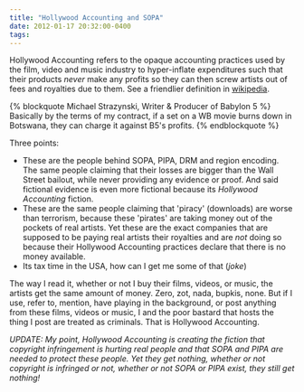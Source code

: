 ```yaml
---
title: "Hollywood Accounting and SOPA"
date: 2012-01-17 20:32:00-0400
tags:
---
```


Hollywood Accounting refers to the opaque accounting practices used by the film, video and music industry to hyper-inflate expenditures such that their products *never* make any profits so they can then screw artists out of fees and royalties due to them. See a friendlier definition in [wikipedia](http://en.wikipedia.org/wiki/Hollywood_accounting).

{% blockquote Michael Strazynski, Writer & Producer of Babylon 5 %}
Basically by the terms of my contract, if a set on a WB movie burns down in Botswana, they can charge it against B5's profits.
{% endblockquote %}

Three points:

* These are the people behind SOPA, PIPA, DRM and region encoding. The same people claiming that their losses are bigger than the Wall Street bailout, while never providing any evidence or proof. And said fictional evidence is even more fictional because its *Hollywood Accounting* fiction.
* These are the same people claiming that 'piracy' (downloads) are worse than terrorism, because these 'pirates' are taking money out of the pockets of real artists. Yet these are the exact companies that are supposed to be paying real artists their royalties and are *not* doing so because their Hollywood Accounting practices declare that there is no money available.
* Its tax time in the USA, how can I get me some of that (*joke*)

The way I read it, whether or not I buy their films, videos, or music, the artists get the same amount of money. Zero, zot, nada, bupkis, none. But if I use, refer to, mention, have playing in the background, or post anything from these films, videos or music, I and the poor bastard that hosts the thing I post are treated as criminals. That is Hollywood Accounting.

*UPDATE: My point, Hollywood Accounting is creating the fiction that copyright infringement is hurting real people and that SOPA and PIPA are needed to protect these people. Yet they get nothing, whether or not copyright is infringed or not, whether or not SOPA or PIPA exist, they still get nothing!*
